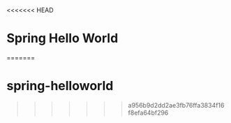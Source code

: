 <<<<<<< HEAD
# Spring Hello World
=======
# spring-helloworld
>>>>>>> a956b9d2dd2ae3fb76ffa3834f16f8efa64bf296
